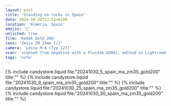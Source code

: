 ```yaml
---
layout: post
title: 'Standing on rocks in Spain'
date: 2024-10-30T23:53+0100
location: 'Almeria, Spain'
emojis: '🔞'
unlisted: true
film: 'Kodak Gold 200'
lens: 'Zeiss ZM 35mm f/2'
camera: 'Leica M-A (Typ 127)'
scan: 'scanned from negative with a Plustek 8200i, edited in Lightroom'
tags: 'nsfw'
---
```


{% include candystore.liquid file:"20241030_5_spain_ma_zm35_gold200" title:"" %}
{% include candystore.liquid file:"20241030_9_spain_ma_zm35_gold200" title:"" %}
{% include candystore.liquid file:"20241030_25_spain_ma_zm35_gold200" title:"" %}
{% include candystore.liquid file:"20241030_30_spain_ma_zm35_gold200" title:"" %}